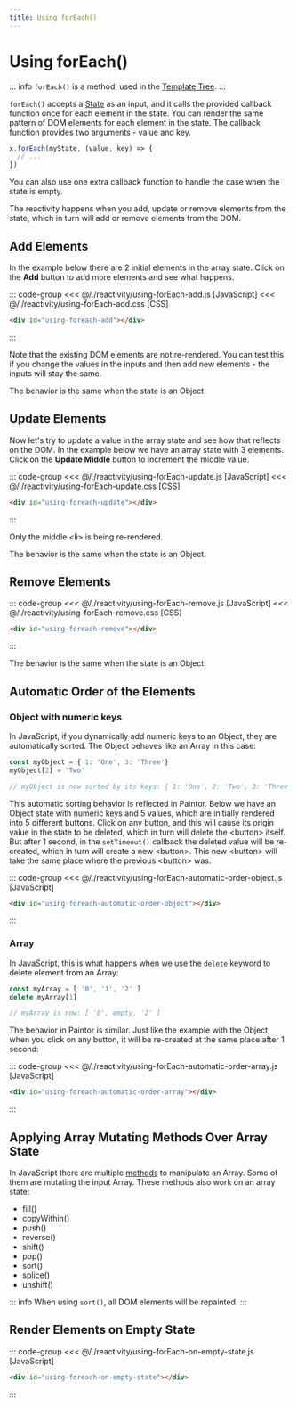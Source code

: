 ```yaml
---
title: Using forEach()
---
```


<script setup>
  import { onMounted } from 'vue'
  
  onMounted(async () => {
    await import('./using-forEach-add.css')
    await import('./using-forEach-add.js')

    await import('./using-forEach-update.css')
    await import('./using-forEach-update.js')

    await import('./using-forEach-remove.css')
    await import('./using-forEach-remove.js')

    await import('./using-forEach-automatic-order-object.js')
    await import('./using-forEach-automatic-order-array.js')
    await import('./using-forEach-on-empty-state.js')
  })
</script>

# Using forEach()

::: info
`forEach()` is a method, used in the [Template Tree](../templates/template-tree.md).
:::

`forEach()` accepts a [State](./states.md) as an input, and it calls the provided
callback function once for each element in the state. You can render the same
pattern of DOM elements for each element in the state. The callback function
provides two arguments - value and key.

```js
x.forEach(myState, (value, key) => {
  // ...
})
```

You can also use one extra callback function to handle the case when the state
is empty.

The reactivity happens when you add, update or remove elements from the state,
which in turn will add or remove elements from the DOM.

## Add Elements

In the example below there are 2 initial elements in the array state.
Click on the **Add** button to add more elements and see what happens.

::: code-group
<<< @/./reactivity/using-forEach-add.js [JavaScript]
<<< @/./reactivity/using-forEach-add.css [CSS]
```html [HTML]
<div id="using-foreach-add"></div>
```
:::

<Badge type="warning" text="example" />
<div class="example">
  <div id="using-foreach-add"></div>
</div>

Note that the existing DOM elements are not re-rendered. You can test this
if you change the values in the inputs and then add new elements - the inputs
will stay the same.

The behavior is the same when the state is an Object.

## Update Elements

Now let's try to update a value in the array state and see how that reflects on
the DOM. In the example below we have an array state with 3 elements.
Click on the **Update Middle** button to increment the middle value.

::: code-group
<<< @/./reactivity/using-forEach-update.js [JavaScript]
<<< @/./reactivity/using-forEach-update.css [CSS]
```html [HTML]
<div id="using-foreach-update"></div>
```
:::

<Badge type="warning" text="example" />
<div class="example">
  <div id="using-foreach-update"></div>
</div>

Only the middle \<li\> is being re-rendered.

The behavior is the same when the state is an Object.

## Remove Elements

::: code-group
<<< @/./reactivity/using-forEach-remove.js [JavaScript]
<<< @/./reactivity/using-forEach-remove.css [CSS]
```html [HTML]
<div id="using-foreach-remove"></div>
```
:::

<Badge type="warning" text="example" />
<div class="example">
  <div id="using-foreach-remove"></div>
</div>

The behavior is the same when the state is an Object.

## Automatic Order of the Elements

### Object with numeric keys

In JavaScript, if you dynamically add numeric keys to an Object, they are
automatically sorted.
The Object behaves like an Array in this case: 

```js
const myObject = { 1: 'One', 3: 'Three'}
myObject[2] = 'Two'

// myObject is now sorted by its keys: { 1: 'One', 2: 'Two', 3: 'Three' }
```

This automatic sorting behavior is reflected in Paintor. Below we have an
Object state with numeric keys and 5 values, which are initially rendered into
5 different buttons. Click on any button, and this will cause its origin value
in the state to be deleted, which in turn will delete the \<button\> itself.
But after 1 second, in the `setTimeout()` callback the deleted value will be
re-created, which in turn will create a new \<button\>. This new \<button\>
will take the same place where the previous \<button\> was.

::: code-group
<<< @/./reactivity/using-forEach-automatic-order-object.js [JavaScript]
```html [HTML]
<div id="using-foreach-automatic-order-object"></div>
```
:::

<Badge type="warning" text="example" />
<div class="example">
  <div id="using-foreach-automatic-order-object"></div>
</div>

### Array

In JavaScript, this is what happens when we use the `delete` keyword to delete
element from an
Array:

```js
const myArray = [ '0', '1', '2' ]
delete myArray[1]

// myArray is now: [ '0', empty, '2' ]
```

The behavior in Paintor is similar. Just like the example with the Object, when
you click on any button, it will be re-created at the same place after 1 second:

::: code-group
<<< @/./reactivity/using-forEach-automatic-order-array.js [JavaScript]
```html [HTML]
<div id="using-foreach-automatic-order-array"></div>
```
:::

<Badge type="warning" text="example" />
<div class="example">
  <div id="using-foreach-automatic-order-array"></div>
</div>

## Applying Array Mutating Methods Over Array State

In JavaScript there are multiple [methods](https://developer.mozilla.org/en-US/docs/Web/JavaScript/Reference/Global_Objects/Array)
to manipulate an Array. Some of them are mutating the input Array. These methods
also work on an array state:

- fill()
- copyWithin()
- push()
- reverse()
- shift()
- pop()
- sort()
- splice()
- unshift()

::: info
When using `sort()`, all DOM elements will be repainted. 
:::

## Render Elements on Empty State

::: code-group
<<< @/./reactivity/using-forEach-on-empty-state.js [JavaScript]
```html [HTML]
<div id="using-foreach-on-empty-state"></div>
```
:::

<Badge type="warning" text="example" />
<div class="example">
  <div id="using-foreach-on-empty-state"></div>
</div>
